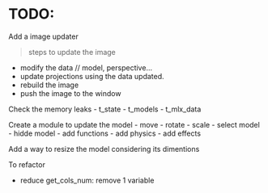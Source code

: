 
# TODO:

Add a image updater

>steps to update the image
- modify the data // model, perspective...
- update projections using the data updated.
- rebuild the image
- push the image to the window

Check the memory leaks
    - t_state
    - t_models
    - t_mlx_data

Create a module to update the model
    - move
    - rotate
    - scale
    - select model
    - hidde model
    - add functions
    - add physics
    - add effects

Add a way to resize the model considering its dimentions

To refactor

- reduce get_cols_num: remove 1 variable

